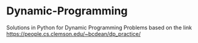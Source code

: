 # Dynamic-Programming
Solutions in Python for Dynamic Programming 
Problems based on the link https://people.cs.clemson.edu/~bcdean/dp_practice/
